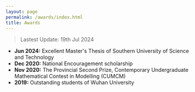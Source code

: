 ```yaml
---
layout: page
permalink: /awards/index.html
title: Awards
---
```


> Lastest Update: 19th Jul 2024

- **Jun 2024:** Excellent Master's Thesis of Southern University of Science and Technology
- **Dec 2020:** National Encouragement scholarship
- **Nov 2020:** The Provincial Second Prize, Contemporary Undergraduate Mathematical Contest in Modelling (CUMCM)
- **2019:** Outstanding students of Wuhan University

  
